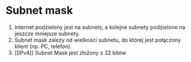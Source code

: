 # Subnet mask
1. Internet podzielony jest na subnets, a kolejne subnety podzielone na jeszcze mniejsze subnety. 
2. Subnet mask zależy od wielkości subnetu, do której jest połączony klient (np. PC, telefon).
3. [[IPv4]] Subnet Mask jest złożony z 32 bitów